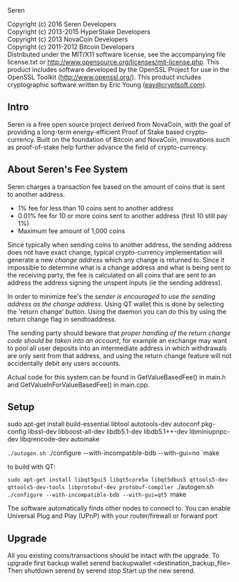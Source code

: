 


Seren

Copyright (c) 2016 Seren Developers  
Copyright (c) 2013-2015 HyperStake Developers  
Copyright (c) 2013 NovaCoin Developers  
Copyright (c) 2011-2012 Bitcoin Developers  
Distributed under the MIT/X11 software license, see the accompanying
file license.txt or http://www.opensource.org/licenses/mit-license.php.
This product includes software developed by the OpenSSL Project for use in
the OpenSSL Toolkit (http://www.openssl.org/).  This product includes
cryptographic software written by Eric Young (eay@cryptsoft.com).


Intro
-----
Seren is a free open source project derived from NovaCoin, with
the goal of providing a long-term energy-efficient Proof of Stake based crypto-currency.
Built on the foundation of Bitcoin and NovaCoin, innovations such as proof-of-stake
help further advance the field of crypto-currency.

About Seren's Fee System
-----
Seren charges a transaction fee based on the amount of coins that is sent to another address. 

* 1% fee for less than 10 coins sent to another address
* 0.01% fee for 10 or more coins sent to another address (first 10 still pay 1%)
* Maximum fee amount of 1,000 coins

Since typically when sending coins to another address, the sending address does not have exact change, typical crypto-currency implementation will generate a new *change address* which any change is returned to. Since it impossible to determine what is a change address and what is being sent to the receiving party, the fee is calculated on all coins that are sent to an address the address signing the unspent inputs (ie the sending address).

In order to minimize fee's the *sender is encouraged to use the sending address as the change address*. Using QT wallet this is done by selecting the 'return change' button. Using the daemon you can do this by using the return change flag in sendtoaddress. 

The sending party should beware that *proper handling of the return change code should be taken into an account*, for example an exchange may want to pool all user deposits into an intermediate address in which withdrawals are only sent from that address, and using the return change feature will not accidentally debit any users accounts.

Actual code for this system can be found in GetValueBasedFee() in main.h and GetValueInForValueBasedFee() in main.cpp.


Setup
-----
sudo apt-get install build-essential libtool autotools-dev autoconf pkg-config libssl-dev libboost-all-dev libdb5.1-dev libdb5.1++-dev libminiupnpc-dev libqrencode-dev automake

`./autogen.sh
`./configure --with-incompatible-bdb --with-gui=no
`make

to build with QT:

`sudo apt-get install libqt5gui5 libqt5core5a libqt5dbus5 qttools5-dev qttools5-dev-tools libprotobuf-dev protobuf-compiler
`./autogen.sh
`./configure --with-incompatible-bdb --with-gui=qt5
`make

The software automatically finds other nodes to connect to.  You can
enable Universal Plug and Play (UPnP) with your router/firewall
or forward port 

Upgrade
-------
All you existing coins/transactions should be intact with the upgrade.
To upgrade first backup wallet
serend backupwallet <destination_backup_file>
Then shutdown serend by
serend stop
Start up the new serend.

